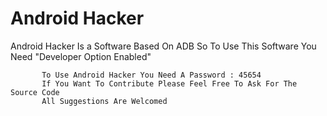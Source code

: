 # Android Hacker
Android Hacker Is a Software Based On ADB So To Use This Software You Need "Developer Option Enabled" 

           To Use Android Hacker You Need A Password : 45654
           If You Want To Contribute Please Feel Free To Ask For The Source Code
           All Suggestions Are Welcomed
